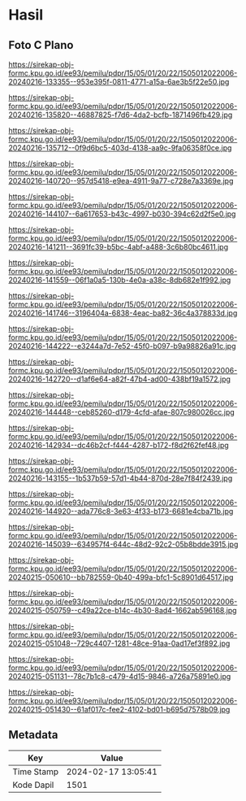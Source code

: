 # Hasil

## Foto C Plano

https://sirekap-obj-formc.kpu.go.id/ee93/pemilu/pdpr/15/05/01/20/22/1505012022006-20240216-133355--953e395f-0811-4771-a15a-6ae3b5f22e50.jpg

https://sirekap-obj-formc.kpu.go.id/ee93/pemilu/pdpr/15/05/01/20/22/1505012022006-20240216-135820--46887825-f7d6-4da2-bcfb-1871496fb429.jpg

https://sirekap-obj-formc.kpu.go.id/ee93/pemilu/pdpr/15/05/01/20/22/1505012022006-20240216-135712--0f9d6bc5-403d-4138-aa9c-9fa06358f0ce.jpg

https://sirekap-obj-formc.kpu.go.id/ee93/pemilu/pdpr/15/05/01/20/22/1505012022006-20240216-140720--957d5418-e9ea-4911-9a77-c728e7a3369e.jpg

https://sirekap-obj-formc.kpu.go.id/ee93/pemilu/pdpr/15/05/01/20/22/1505012022006-20240216-144107--6a617653-b43c-4997-b030-394c62d2f5e0.jpg

https://sirekap-obj-formc.kpu.go.id/ee93/pemilu/pdpr/15/05/01/20/22/1505012022006-20240216-141211--3691fc39-b5bc-4abf-a488-3c6b80bc4611.jpg

https://sirekap-obj-formc.kpu.go.id/ee93/pemilu/pdpr/15/05/01/20/22/1505012022006-20240216-141559--06f1a0a5-130b-4e0a-a38c-8db682e1f992.jpg

https://sirekap-obj-formc.kpu.go.id/ee93/pemilu/pdpr/15/05/01/20/22/1505012022006-20240216-141746--3196404a-6838-4eac-ba82-36c4a378833d.jpg

https://sirekap-obj-formc.kpu.go.id/ee93/pemilu/pdpr/15/05/01/20/22/1505012022006-20240216-144222--e3244a7d-7e52-45f0-b097-b9a98826a91c.jpg

https://sirekap-obj-formc.kpu.go.id/ee93/pemilu/pdpr/15/05/01/20/22/1505012022006-20240216-142720--d1af6e64-a82f-47b4-ad00-438bf19a1572.jpg

https://sirekap-obj-formc.kpu.go.id/ee93/pemilu/pdpr/15/05/01/20/22/1505012022006-20240216-144448--ceb85260-d179-4cfd-afae-807c980026cc.jpg

https://sirekap-obj-formc.kpu.go.id/ee93/pemilu/pdpr/15/05/01/20/22/1505012022006-20240216-142934--dc46b2cf-f444-4287-b172-f8d2f62fef48.jpg

https://sirekap-obj-formc.kpu.go.id/ee93/pemilu/pdpr/15/05/01/20/22/1505012022006-20240216-143155--1b537b59-57d1-4b44-870d-28e7f84f2439.jpg

https://sirekap-obj-formc.kpu.go.id/ee93/pemilu/pdpr/15/05/01/20/22/1505012022006-20240216-144920--ada776c8-3e63-4f33-b173-6681e4cba71b.jpg

https://sirekap-obj-formc.kpu.go.id/ee93/pemilu/pdpr/15/05/01/20/22/1505012022006-20240216-145039--634957f4-644c-48d2-92c2-05b8bdde3915.jpg

https://sirekap-obj-formc.kpu.go.id/ee93/pemilu/pdpr/15/05/01/20/22/1505012022006-20240215-050610--bb782559-0b40-499a-bfc1-5c8901d64517.jpg

https://sirekap-obj-formc.kpu.go.id/ee93/pemilu/pdpr/15/05/01/20/22/1505012022006-20240215-050759--c49a22ce-b14c-4b30-8ad4-1662ab596168.jpg

https://sirekap-obj-formc.kpu.go.id/ee93/pemilu/pdpr/15/05/01/20/22/1505012022006-20240215-051048--729c4407-1281-48ce-91aa-0ad17ef3f892.jpg

https://sirekap-obj-formc.kpu.go.id/ee93/pemilu/pdpr/15/05/01/20/22/1505012022006-20240215-051131--78c7b1c8-c479-4d15-9846-a726a75891e0.jpg

https://sirekap-obj-formc.kpu.go.id/ee93/pemilu/pdpr/15/05/01/20/22/1505012022006-20240215-051430--61af017c-fee2-4102-bd01-b695d7578b09.jpg


## Metadata

| Key        | Value               |
| ---------- | ------------------- |
| Time Stamp | 2024-02-17 13:05:41 |
| Kode Dapil | 1501                |




